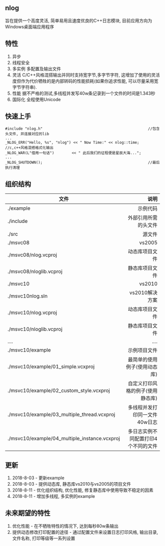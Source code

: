  ## nlog
 旨在提供一个高度灵活, 简单易用且速度优良的C++日志模块, 目前应用方向为Windows桌面端应用程序

 ## 特性
 1. 异步
 1. 线程安全
 1. 多实例     多配置及输出文件
 1. 灵活       C/C++风格混搭输出并同时支持宽字节,多字节字符, 这增加了使用的灵活度但作为代价牺牲的是内部转码的性能损耗(如果你追求性能, 可以尽量采用宽字节字符串).
 1. 性能       据不严格的测试,多线程并发写40w条记录到一个文件的时间是1.343秒
 1. 国际化     全程使用Unicode

 ## 快速上手
 ```
 #include "nlog.h"                                                //包含头文件, 并连接对应的lib
 ...
 _NLOG_ERR("Hello, %s", "nlog") << " Now Time:" << nlog::time;    //c,c++风格混搭格式化输出
 _NLOG_WAR(L"借用一句话")        << " 此后我们的征程便是星辰大海...";
 ...
 _NLOG_SHUTDOWN();                                                //最后执行清理
 ```
 
 ## 组织结构
 
 | 文件                                         | 说明                                  |
 | --------                                     | -----:                                |
 | ./example                                    | 示例代码                              |
 | ./include                                    | 外部引用所需的头文件                  |
 | ./src                                        | 源文件                                |
 | ./msvc08                                     | vs2005                                |
 | ./msvc08/nlog.vcproj                         | 动态库项目文件                        |
 | ./msvc08/nloglib.vcproj                      | 静态库项目文件                        |
 | ./msvc10                                     | vs2010                                |
 | ./msvc10nlog.sln                             | vs2010解决方案                        |
 | ./msvc10/nlog.vcproj                         | 动态库项目文件                        |
 | ./msvc10/nloglib.vcproj                      | 静态库项目文件                        |
 | ....                                         | ....                                  |
 | ./msvc10/example                             | 示例项目文件                          |
 | ./msvc10/example/01_simple.vcxproj           | 最简单的使用例子(使用动态库)          |
 | ./msvc10/example/02_custom_style.vcxproj     | 自定义打印风格的例子(使用静态库)      |
 | ./msvc10/example/03_multiple_thread.vcxproj  | 多线程并发打印同一文件40w日志         |
 | ./msvc10/example/04_multiple_instance.vcxproj| 多日志实例不同配置打印4个不同的文件  |
 
 ## 更新
 1. 2018-8-03 - 更新example
 1. 2018-8-03 - 提供动态库, 静态库vs2010与vs2005的项目文件
 1. 2018-8-11 - 优化组织结构, 优化性能, 修复静态库中使用导致不稳定的因素
 1. 2018-8-11 - 增加多线程, 多实例的example

 ## 未来期望的特性
 1. 优化性能                   - 在不牺牲特性的情况下, 达到每秒80w条输出           
 1. 提供动态修改打印配置的途径 - 通过配置文件来设置日志打印风格, 输出目录, 文件名称, 打印等级等一系列设置